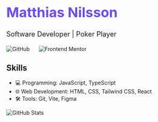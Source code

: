<!-- Your Name -->
<h1 style="color: #6b48ff; font-size: 36px;">Matthias Nilsson</h1>

<p style="font-size: 18px;">Software Developer | Poker Player</p>

<!-- Social Media Profiles -->
<div style="margin-top: 20px;">
    <a href="https://github.com/Ralfislask" style="text-decoration: none; margin-right: 20px;">
        <img src="https://img.shields.io/badge/-GitHub-black?style=flat-square&logo=github" alt="GitHub" />
    </a>
    <a href="https://www.frontendmentor.io/profile/RalfiSlask" style="text-decoration: none;">
        <img src="https://img.shields.io/badge/-Frontend%20Mentor-orange?style=flat-square&logo=frontendmentor" alt="Frontend Mentor" />
    </a>
</div>

## Skills
<ul>
    <li>💻 Programming: JavaScript, TypeScript</li>
    <li>🌐 Web Development: HTML, CSS, Tailwind CSS, React</li>
    <li>🛠️ Tools: Git, Vite, Figma</li>
</ul>

<!-- GitHub Stats -->
<img src="https://github-readme-stats.vercel.app/api?username=ralfislask&show_icons=true&theme=dracula" alt="GitHub Stats" />
